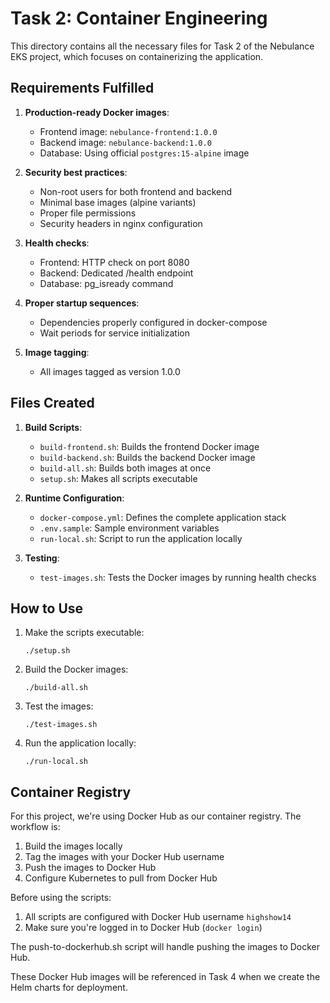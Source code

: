 # Task 2: Container Engineering

This directory contains all the necessary files for Task 2 of the Nebulance EKS project, which focuses on containerizing the application.

## Requirements Fulfilled

1. **Production-ready Docker images**:
   - Frontend image: `nebulance-frontend:1.0.0`
   - Backend image: `nebulance-backend:1.0.0`
   - Database: Using official `postgres:15-alpine` image

2. **Security best practices**:
   - Non-root users for both frontend and backend
   - Minimal base images (alpine variants)
   - Proper file permissions
   - Security headers in nginx configuration

3. **Health checks**:
   - Frontend: HTTP check on port 8080
   - Backend: Dedicated /health endpoint
   - Database: pg_isready command

4. **Proper startup sequences**:
   - Dependencies properly configured in docker-compose
   - Wait periods for service initialization

5. **Image tagging**:
   - All images tagged as version 1.0.0

## Files Created

1. **Build Scripts**:
   - `build-frontend.sh`: Builds the frontend Docker image
   - `build-backend.sh`: Builds the backend Docker image
   - `build-all.sh`: Builds both images at once
   - `setup.sh`: Makes all scripts executable

2. **Runtime Configuration**:
   - `docker-compose.yml`: Defines the complete application stack
   - `.env.sample`: Sample environment variables
   - `run-local.sh`: Script to run the application locally

3. **Testing**:
   - `test-images.sh`: Tests the Docker images by running health checks

## How to Use

1. Make the scripts executable:
   ```
   ./setup.sh
   ```

2. Build the Docker images:
   ```
   ./build-all.sh
   ```

3. Test the images:
   ```
   ./test-images.sh
   ```

4. Run the application locally:
   ```
   ./run-local.sh
   ```

## Container Registry

For this project, we're using Docker Hub as our container registry. The workflow is:

1. Build the images locally
2. Tag the images with your Docker Hub username
3. Push the images to Docker Hub
4. Configure Kubernetes to pull from Docker Hub

Before using the scripts:

1. All scripts are configured with Docker Hub username `highshow14`
2. Make sure you're logged in to Docker Hub (`docker login`)

The push-to-dockerhub.sh script will handle pushing the images to Docker Hub.

These Docker Hub images will be referenced in Task 4 when we create the Helm charts for deployment.